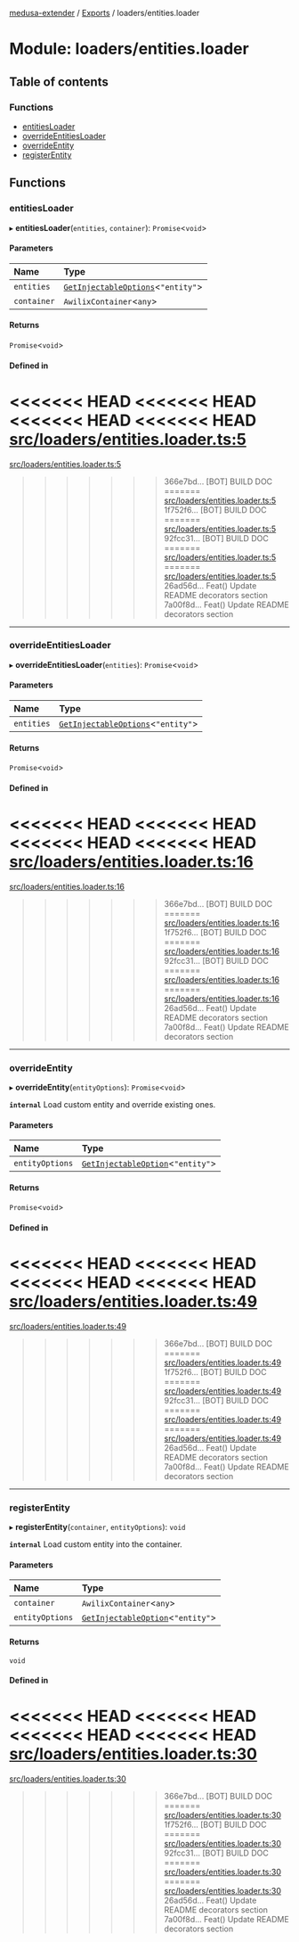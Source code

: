 [medusa-extender](../README.md) / [Exports](../modules.md) / loaders/entities.loader

# Module: loaders/entities.loader

## Table of contents

### Functions

- [entitiesLoader](loaders_entities_loader.md#entitiesloader)
- [overrideEntitiesLoader](loaders_entities_loader.md#overrideentitiesloader)
- [overrideEntity](loaders_entities_loader.md#overrideentity)
- [registerEntity](loaders_entities_loader.md#registerentity)

## Functions

### entitiesLoader

▸ **entitiesLoader**(`entities`, `container`): `Promise`<`void`\>

#### Parameters

| Name | Type |
| :------ | :------ |
| `entities` | [`GetInjectableOptions`](types.md#getinjectableoptions)<``"entity"``\> |
| `container` | `AwilixContainer`<`any`\> |

#### Returns

`Promise`<`void`\>

#### Defined in

<<<<<<< HEAD
<<<<<<< HEAD
<<<<<<< HEAD
<<<<<<< HEAD
[src/loaders/entities.loader.ts:5](https://github.com/adrien2p/medusa-extender/blob/89f7223/src/loaders/entities.loader.ts#L5)
=======
[src/loaders/entities.loader.ts:5](https://github.com/adrien2p/medusa-extender/blob/23cd201/src/loaders/entities.loader.ts#L5)
>>>>>>> 366e7bd... [BOT] BUILD DOC
=======
[src/loaders/entities.loader.ts:5](https://github.com/adrien2p/medusa-extender/blob/0490090/src/loaders/entities.loader.ts#L5)
>>>>>>> 1f752f6... [BOT] BUILD DOC
=======
[src/loaders/entities.loader.ts:5](https://github.com/adrien2p/medusa-extender/blob/7e89c01/src/loaders/entities.loader.ts#L5)
>>>>>>> 92fcc31... [BOT] BUILD DOC
=======
[src/loaders/entities.loader.ts:5](https://github.com/adrien2p/medusa-extender/blob/7e89c01/src/loaders/entities.loader.ts#L5)
=======
[src/loaders/entities.loader.ts:5](https://github.com/adrien2p/medusa-extender/blob/89f7223/src/loaders/entities.loader.ts#L5)
>>>>>>> 26ad56d... Feat() Update README decorators section
>>>>>>> 7a00f8d... Feat() Update README decorators section

___

### overrideEntitiesLoader

▸ **overrideEntitiesLoader**(`entities`): `Promise`<`void`\>

#### Parameters

| Name | Type |
| :------ | :------ |
| `entities` | [`GetInjectableOptions`](types.md#getinjectableoptions)<``"entity"``\> |

#### Returns

`Promise`<`void`\>

#### Defined in

<<<<<<< HEAD
<<<<<<< HEAD
<<<<<<< HEAD
<<<<<<< HEAD
[src/loaders/entities.loader.ts:16](https://github.com/adrien2p/medusa-extender/blob/89f7223/src/loaders/entities.loader.ts#L16)
=======
[src/loaders/entities.loader.ts:16](https://github.com/adrien2p/medusa-extender/blob/23cd201/src/loaders/entities.loader.ts#L16)
>>>>>>> 366e7bd... [BOT] BUILD DOC
=======
[src/loaders/entities.loader.ts:16](https://github.com/adrien2p/medusa-extender/blob/0490090/src/loaders/entities.loader.ts#L16)
>>>>>>> 1f752f6... [BOT] BUILD DOC
=======
[src/loaders/entities.loader.ts:16](https://github.com/adrien2p/medusa-extender/blob/7e89c01/src/loaders/entities.loader.ts#L16)
>>>>>>> 92fcc31... [BOT] BUILD DOC
=======
[src/loaders/entities.loader.ts:16](https://github.com/adrien2p/medusa-extender/blob/7e89c01/src/loaders/entities.loader.ts#L16)
=======
[src/loaders/entities.loader.ts:16](https://github.com/adrien2p/medusa-extender/blob/89f7223/src/loaders/entities.loader.ts#L16)
>>>>>>> 26ad56d... Feat() Update README decorators section
>>>>>>> 7a00f8d... Feat() Update README decorators section

___

### overrideEntity

▸ **overrideEntity**(`entityOptions`): `Promise`<`void`\>

**`internal`**
Load custom entity and override existing ones.

#### Parameters

| Name | Type |
| :------ | :------ |
| `entityOptions` | [`GetInjectableOption`](types.md#getinjectableoption)<``"entity"``\> |

#### Returns

`Promise`<`void`\>

#### Defined in

<<<<<<< HEAD
<<<<<<< HEAD
<<<<<<< HEAD
<<<<<<< HEAD
[src/loaders/entities.loader.ts:49](https://github.com/adrien2p/medusa-extender/blob/89f7223/src/loaders/entities.loader.ts#L49)
=======
[src/loaders/entities.loader.ts:49](https://github.com/adrien2p/medusa-extender/blob/23cd201/src/loaders/entities.loader.ts#L49)
>>>>>>> 366e7bd... [BOT] BUILD DOC
=======
[src/loaders/entities.loader.ts:49](https://github.com/adrien2p/medusa-extender/blob/0490090/src/loaders/entities.loader.ts#L49)
>>>>>>> 1f752f6... [BOT] BUILD DOC
=======
[src/loaders/entities.loader.ts:49](https://github.com/adrien2p/medusa-extender/blob/7e89c01/src/loaders/entities.loader.ts#L49)
>>>>>>> 92fcc31... [BOT] BUILD DOC
=======
[src/loaders/entities.loader.ts:49](https://github.com/adrien2p/medusa-extender/blob/7e89c01/src/loaders/entities.loader.ts#L49)
=======
[src/loaders/entities.loader.ts:49](https://github.com/adrien2p/medusa-extender/blob/89f7223/src/loaders/entities.loader.ts#L49)
>>>>>>> 26ad56d... Feat() Update README decorators section
>>>>>>> 7a00f8d... Feat() Update README decorators section

___

### registerEntity

▸ **registerEntity**(`container`, `entityOptions`): `void`

**`internal`**
Load custom entity into the container.

#### Parameters

| Name | Type |
| :------ | :------ |
| `container` | `AwilixContainer`<`any`\> |
| `entityOptions` | [`GetInjectableOption`](types.md#getinjectableoption)<``"entity"``\> |

#### Returns

`void`

#### Defined in

<<<<<<< HEAD
<<<<<<< HEAD
<<<<<<< HEAD
<<<<<<< HEAD
[src/loaders/entities.loader.ts:30](https://github.com/adrien2p/medusa-extender/blob/89f7223/src/loaders/entities.loader.ts#L30)
=======
[src/loaders/entities.loader.ts:30](https://github.com/adrien2p/medusa-extender/blob/23cd201/src/loaders/entities.loader.ts#L30)
>>>>>>> 366e7bd... [BOT] BUILD DOC
=======
[src/loaders/entities.loader.ts:30](https://github.com/adrien2p/medusa-extender/blob/0490090/src/loaders/entities.loader.ts#L30)
>>>>>>> 1f752f6... [BOT] BUILD DOC
=======
[src/loaders/entities.loader.ts:30](https://github.com/adrien2p/medusa-extender/blob/7e89c01/src/loaders/entities.loader.ts#L30)
>>>>>>> 92fcc31... [BOT] BUILD DOC
=======
[src/loaders/entities.loader.ts:30](https://github.com/adrien2p/medusa-extender/blob/7e89c01/src/loaders/entities.loader.ts#L30)
=======
[src/loaders/entities.loader.ts:30](https://github.com/adrien2p/medusa-extender/blob/89f7223/src/loaders/entities.loader.ts#L30)
>>>>>>> 26ad56d... Feat() Update README decorators section
>>>>>>> 7a00f8d... Feat() Update README decorators section
